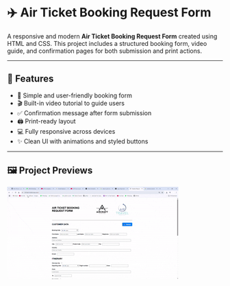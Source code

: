 # ✈️ Air Ticket Booking Request Form

A responsive and modern **Air Ticket Booking Request Form** created using HTML and CSS. This project includes a structured booking form, video guide, and confirmation pages for both submission and print actions.

---

## 🌟 Features

- 🧾 Simple and user-friendly booking form
- 🎬 Built-in video tutorial to guide users
- ✅ Confirmation message after form submission
- 🖨️ Print-ready layout
- 💻 Fully responsive across devices
- ✨ Clean UI with animations and styled buttons

---

## 🖼️ Project Previews
<img src="./assets/Airplane Request Form - Google Chrome 2025-06-22 00-22-02.gif"/>

